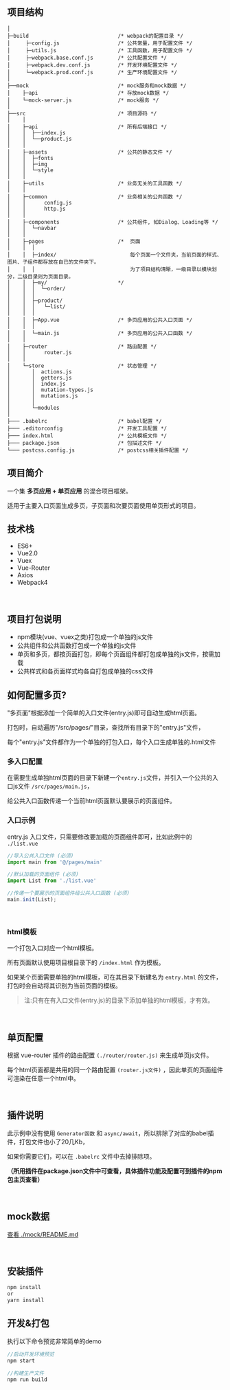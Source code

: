 
## 项目结构

```
│
├─build                             /* webpack的配置目录 */
│     ├─config.js                   /* 公共常量，用于配置文件 */
│     ├─utils.js                    /* 工具函数，用于配置文件 */
│     ├─webpack.base.conf.js        /* 公共配置文件 */
│     ├─webpack.dev.conf.js         /* 开发环境配置文件 */
│     └─webpack.prod.conf.js        /* 生产环境配置文件 */
│
├──mock                             /* mock服务和mock数据 */
│    ├─api                          /* 存放mock数据 */
│    └─mock-server.js               /* mock服务 */
│
├──src                              /* 项目源码 */
│    │
│    ├─api                          /* 所有后端接口 */
│    │  ├──index.js
│    │  └──product.js
│    │
│    ├─assets                       /* 公共的静态文件 */
│    │  ├─fonts
│    │  ├─img
│    │  └─style
│    │
│    ├─utils                        /* 业务无关的工具函数 */
│    │
│    ├─common                       /* 业务相关的公共函数 */
│    │      config.js
│    │      http.js
│    │
│    ├─components                   /* 公共组件, 如Dialog、Loading等 */
│    │  └─navbar
│    │
│    ├─pages                        /*  页面
│    │  │
│    │  ├─index/                        每个页面一个文件夹，当前页面的样式、图片、子组件都存放在自已的文件夹下。
│    │  │                               为了项目结构清晰，一级目录以模块划分，二级目录则为页面目录。
│    │  ├─my/                       */
│    │  │  └─order/
│    │  │
│    │  ├─product/
│    │  │   └─list/
│    │  │
│    │  ├─App.vue                   /* 多页应用的公共入口页面 */
│    │  │
│    │  └─main.js                   /* 多页应用的公共入口函数 */
│    │
│    ├─router                       /* 路由配置 */
│    │      router.js
│    │
│    └─store                        /* 状态管理 */
│       │  actions.js
│       │  getters.js
│       │  index.js
│       │  mutation-types.js
│       │  mutations.js
│       │
│       └─modules
│
├─── .babelrc                       /* babel配置 */
├─── .editorconfig                  /* 开发工具配置 */
├─── index.html                     /* 公共模板文件 */
├─── package.json                   /* 包描述文件 */
└─── postcss.config.js              /* postcss相关插件配置 */
```




## 项目简介

一个集 **多页应用 + 单页应用** 的混合项目框架。

适用于主要入口页面生成多页，子页面和次要页面使用单页形式的项目。



## 技术栈
- ES6+
- Vue2.0
- Vuex
- Vue-Router
- Axios
- Webpack4


&nbsp;

## 项目打包说明
- npm模块(vue、vuex之类)打包成一个单独的js文件
- 公共组件和公共函数打包成一个单独的js文件
- 单页和多页，都按页面打包，即每个页面组件都打包成单独的js文件，按需加载
- 公共样式和各页面样式均各自打包成单独的css文件



## 如何配置多页?

"多页面"根据添加一个简单的入口文件(entry.js)即可自动生成html页面。

打包时，自动遍历"/src/pages/"目录，查找所有目录下的"entry.js"文件，

每个"entry.js"文件都作为一个单独的打包入口，每个入口生成单独的.html文件


### 多入口配置

在需要生成单独html页面的目录下新建一个`entry.js`文件，并引入一个公共的入口js文件 `/src/pages/main.js`，

给公共入口函数传递一个当前html页面默认要展示的页面组件。


### 入口示例

entry.js 入口文件，只需要修改要加载的页面组件即可，比如此例中的 `./list.vue`

```js
//导入公共入口文件 (必须)
import main from '@/pages/main'

//默认加载的页面组件 (必须)
import List from './list.vue'

//传递一个要展示的页面组件给公共入口函数 (必须)
main.init(List);
```



&nbsp;

### html模板

一个打包入口对应一个html模板。

所有页面默认使用项目根目录下的 `/index.html` 作为模板。

如果某个页面需要单独的html模板，可在其目录下新建名为 `entry.html` 的文件，打包时会自动将其识别为当前页面的模板。

> 注:只有在有入口文件(entry.js)的目录下添加单独的html模板，才有效。





&nbsp;

## 单页配置

根据 vue-router 插件的路由配置 `(./router/router.js)` 来生成单页js文件。

每个html页面都是共用的同一个路由配置 `(router.js文件)` ，因此单页的页面组件可渲染在任意一个html中。



&nbsp;

## 插件说明

此示例中没有使用 `Generator函数` 和 `async/await`，所以排除了对应的babel插件，打包文件也小了20几Kb，

如果你需要它们，可以在 `.babelrc` 文件中去掉排除项。


**（所用插件在package.json文件中可查看，具体插件功能及配置可到插件的npm包主页查看）**


&nbsp;

## mock数据
[查看 ./mock/README.md](./mock/README.md "查看mock服务的使用说明")


&nbsp;

## 安装插件

```js
npm install
or
yarn install
```



## 开发&打包

执行以下命令预览非常简单的demo

```js
//启动开发环境预览
npm start

//构建生产文件
npm run build
```
